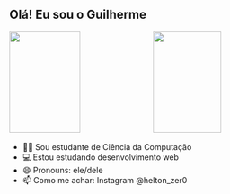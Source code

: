 ## Olá! Eu sou o Guilherme
<div>
  <img width="50%" height="180em" src="https://github-readme-stats.vercel.app/api?username=guilhermehelton&show_icons=true&theme=jolly&include_all_commits=true&count_private=true"/>
  <img width="49%" height="180em" src="https://github-readme-stats.vercel.app/api/top-langs/?username=guilhermehelton&layout=compact&theme=jolly"/>
</div>

- 👨‍🎓 Sou estudante de Ciência da Computação
- 💻 Estou estudando desenvolvimento web
- 😄 Pronouns: ele/dele
- 📫 Como me achar: Instagram @helton_zer0

